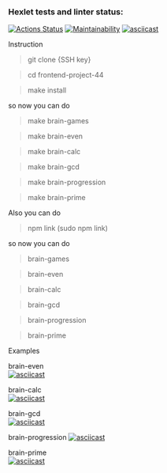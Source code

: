 ### Hexlet tests and linter status:
[![Actions Status](https://github.com/vic10898/frontend-project-44/actions/workflows/hexlet-check.yml/badge.svg)](https://github.com/vic10898/frontend-project-44/actions)
[![Maintainability](https://api.codeclimate.com/v1/badges/221029c7a5b9df740fdc/maintainability)](https://codeclimate.com/github/vic10898/frontend-project-44/maintainability)
[![asciicast](https://asciinema.org/a/658488.svg)](https://asciinema.org/a/658488)


Instruction

> git clone {SSH key}

> cd frontend-project-44

> make install

so now you can do
> make brain-games

> make brain-even

> make brain-calc

> make brain-gcd

> make brain-progression

> make brain-prime

Also you can do
> npm link (sudo npm link)

so now you can do 
> brain-games

> brain-even

> brain-calc

> brain-gcd

> brain-progression

> brain-prime

Examples

brain-even        
[![asciicast](https://asciinema.org/a/FijAmmS9INSyTZNrrc22sRm7D.svg)](https://asciinema.org/a/FijAmmS9INSyTZNrrc22sRm7D)

brain-calc        
[![asciicast](https://asciinema.org/a/EBYGL6cgwEcFcsrmtnUg5bfIk.svg)](https://asciinema.org/a/EBYGL6cgwEcFcsrmtnUg5bfIk)

brain-gcd        
[![asciicast](https://asciinema.org/a/94y5dBPm54rSsMY8UwzoC7KKq.svg)](https://asciinema.org/a/94y5dBPm54rSsMY8UwzoC7KKq)

brain-progression
[![asciicast](https://asciinema.org/a/WiMzDSyZdX97j5BxVUOWRCsCf.svg)](https://asciinema.org/a/WiMzDSyZdX97j5BxVUOWRCsCf)

brain-prime      
[![asciicast](https://asciinema.org/a/HKY2IOKt9doklOcEnsVRmZz8o.svg)](https://asciinema.org/a/HKY2IOKt9doklOcEnsVRmZz8o)
